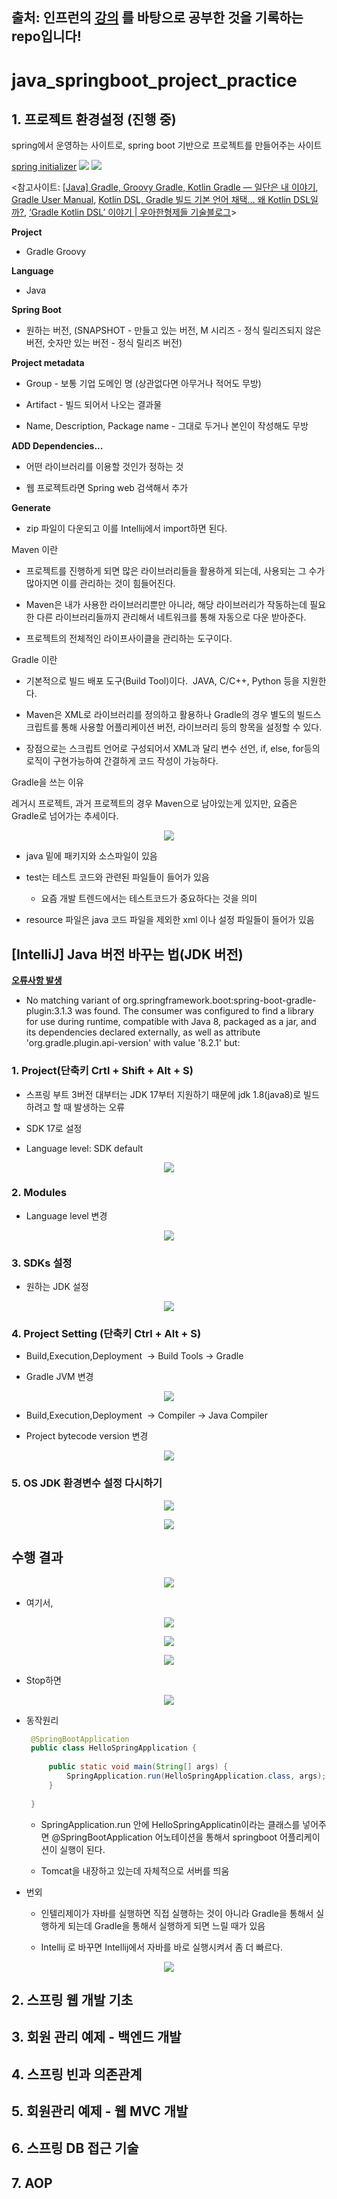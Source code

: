 ## 출처: 인프런의 [강의](https://www.inflearn.com/course/%EC%8A%A4%ED%94%84%EB%A7%81-%EC%9E%85%EB%AC%B8-%EC%8A%A4%ED%94%84%EB%A7%81%EB%B6%80%ED%8A%B8) 를 바탕으로 공부한 것을 기록하는 repo입니다!

# java_springboot_project_practice


## 1. 프로젝트 환경설정 (진행 중)
spring에서 운영하는 사이트로, spring boot 기반으로 프로젝트를 만들어주는 사이트

[spring initializer](https://start.spring.io/) ![](./images/1-1.png)
![](./images/1-2.png) 

<참고사이트: [[Java] Gradle, Groovy Gradle, Kotlin Gradle — 일단은 내 이야기](https://kdhyo98.tistory.com/87#Gradle%20%EC%9D%B4%EB%9E%80%3F-1), [Gradle User Manual](https://docs.gradle.org/current/userguide/userguide.html), [Kotlin DSL, Gradle 빌드 기본 언어 채택… 왜 Kotlin DSL일까?](https://blog.imqa.io/kotlin-dsl/), [‘Gradle Kotlin DSL’ 이야기 | 우아한형제들 기술블로그](https://techblog.woowahan.com/2625/)>

**Project**

- Gradle Groovy
  

**Language**

- Java
  

**Spring Boot**

- 원하는 버전, (SNAPSHOT - 만들고 있는 버전, M 시리즈 - 정식 릴리즈되지 않은 버전, 숫자만 있는 버전 - 정식 릴리즈 버전)
  

**Project metadata**

- Group - 보통 기업 도메인 명 (상관없다면 아무거나 적어도 무방)
  
- Artifact - 빌드 되어서 나오는 결과물
  
- Name, Description, Package name - 그대로 두거나 본인이 작성해도 무방
  

**ADD Dependencies...**

- 어떤 라이브러리를 이용할 것인가 정하는 것
  
- 웹 프로젝트라면 Spring web 검색해서 추가


**Generate**

- zip 파일이 다운되고 이를 Intellij에서 import하면 된다.


  

Maven 이란

- 프로젝트를 진행하게 되면 많은 라이브러리들을 활용하게 되는데, 사용되는 그 수가 많아지면 이를 관리하는 것이 힘들어진다.
  
- Maven은 내가 사용한 라이브러리뿐만 아니라, 해당 라이브러리가 작동하는데 필요한 다른 라이브러리들까지 관리해서 네트워크를 통해 자동으로 다운 받아준다.
  
- 프로젝트의 전체적인 라이프사이클을 관리하는 도구이다.
  

Gradle 이란

- 기본적으로 빌드 배포 도구(Build Tool)이다.  JAVA, C/C++, Python 등을 지원한다.
  
- Maven은 XML로 라이브러리를 정의하고 활용하나 Gradle의 경우 별도의 빌드스크립트를 통해 사용할 어플리케이션 버전, 라이브러리 등의 항목을 설정할 수 있다.
  
- 장점으로는 스크립트 언어로 구성되어서 XML과 달리 변수 선언, if, else, for등의 로직이 구현가능하여 간결하게 코드 작성이 가능하다.
  

Gradle을 쓰는 이유

레거시 프로젝트, 과거 프로젝트의 경우 Maven으로 남아있는게 있지만, 요즘은 Gradle로 넘어가는 추세이다.

<p align="center"><img src="./images/1-3.png"></p>

- java 밑에 패키지와 소스파일이 있음
  
- test는 테스트 코드와 관련된 파일들이 들어가 있음
  
  - 요즘 개발 트렌드에서는 테스트코드가 중요하다는 것을 의미
    
- resource 파일은 java 코드 파일을 제외한 xml 이나 설정 파일들이 들어가 있음

## [IntelliJ] Java 버전 바꾸는 법(JDK 버전)
**<u>오류사항 발생</u>**
- No matching variant of org.springframework.boot:spring-boot-gradle-plugin:3.1.3 was found. The consumer was configured to find a library for use during runtime, compatible with Java 8, packaged as a jar, and its dependencies declared externally, as well as attribute 'org.gradle.plugin.api-version' with value '8.2.1' but:

### 1. Project(단축키 Crtl + Shift + Alt + S)
  
  - 스프링 부트 3버전 대부터는 JDK 17부터 지원하기 때문에 jdk 1.8(java8)로 빌드하려고 할 때 발생하는 오류
    
  - SDK 17로 설정
    
  - Language level: SDK default
<p align="center"><img src="./images/1-4.png"></p>
    
### 2. Modules
  
  - Language level 변경
<p align="center"><img src="./images/1-5.png"></p>
    
### 3. SDKs 설정
  
  - 원하는 JDK 설정  
<p align="center"><img src="./images/1-6.png"></p>
  
### 4. Project Setting (단축키 Ctrl + Alt + S)
  
  - Build,Execution,Deployment  -> Build Tools -> Gradle
    
  - Gradle JVM 변경
<p align="center"><img src="./images/1-7.png"></p>
    
  - Build,Execution,Deployment  -> Compiler -> Java Compiler
    
  - Project bytecode version 변경  
<p align="center"><img src="./images/1-8.png"></p>
  
### 5. OS JDK 환경변수 설정 다시하기
  
<p align="center"><img src="./images/1-9.png"></p>
<p align="center"><img src="./images/1-10.png"></p>
  

## 수행 결과

<p align="center"><img src="./images/1-11.png"></p>

- 여기서,
  
<p align="center"><img src="./images/1-12.png"></p>
  
<p align="center"><img src="./images/1-13.png"></p>
  
<p align="center"><img src="./images/1-14.png"></p>
  
  - Stop하면
    
  
<p align="center"><img src="./images/1-15.png"></p>
  
- 동작원리
  
   ```java
    @SpringBootApplication
    public class HelloSpringApplication {
    
    	public static void main(String[] args) {
    		SpringApplication.run(HelloSpringApplication.class, args);
    	}
    
    }
   ```
    
  - SpringApplication.run 안에 HelloSpringApplicatin이라는 클래스를 넣어주면 @SpringBootApplication 어노테이션을 통해서 springboot 어플리케이션이 실행이 된다.
    
  - Tomcat을 내장하고 있는데 자체적으로 서버를 띄움
    
- 번외
  
  - 인텔리제이가 자바를 실행하면 직접 실행하는 것이 아니라 Gradle을 통해서 실행하게 되는데 Gradle을 통해서 실행하게 되면 느릴 때가 있음
    
  - Intellij 로 바꾸면 Intellij에서 자바를 바로 실행시켜서 좀 더 빠르다.
 
<p align="center"><img src="./images/1-17.png"></p>



## 2. 스프링 웹 개발 기초

## 3. 회원 관리 예제 - 백엔드 개발

## 4. 스프링 빈과 의존관계

## 5. 회원관리 예제 - 웹 MVC 개발

## 6. 스프링 DB 접근 기술

## 7. AOP

